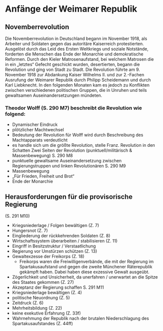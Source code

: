 # Anfänge der Weimarer Republik

## Novemberrevolution

Die Novemberrevolution in Deutschland begann im November 1918, als Arbeiter und Soldaten gegen das autoritäre Kaiserreich protestierten. Ausgelöst durch das Leid des Ersten Weltkriegs und soziale Notstände, forderten die Menschen das Ende der Monarchie und demokratische Reformen. Durch den Kieler Matrosenaufstand, bei welchem Matrosen die in ein „letztes“ Gefecht geschickt wurden, desertierten, begann die Revolution und ging von Stadt zu Stadt. Die Revolution führte am 9. November 1918 zur Abdankung Kaiser Wilhelms II. und zur 2.-Fachen Ausrufung der Weimarer Republik durch Philipp Scheidemann und durch Karl Liebknecht. In den folgenden Monaten kam es jedoch zu Konflikten zwischen verschiedenen politischen Gruppen, die in Unruhen und teils gewaltsamen Auseinandersetzungen mündeten.

### Theodor Wolff (S. 290 M7) beschreibt die Revolution wie folgend:

- Dynamischer Eindruck
- plötzlicher Machtwechsel
- Bedeutung der Revolution für Wolff wird durch Beschreibung des Machtapparats verdeutlicht
- es handle sich um die größte Revolution, stelle Franz. Revolution in den Schatten
  Zwei Seiten der Revolution (punktuell/militärisch & Massenbewegung)
  S. 290 M8
- punktuelle gewaltsame Auseinandersetzung zwischen Regierungstruppen und linken Revolutionären
  S. 290 M9
- Massenbewegung
- „Für Frieden, Freiheit und Brot“
- Ende der Monarchie

## Herausforderungen für die provisorische Regierung

(S. 291 M10)

- Kriegsniederlage / Folgen bewältigen (Z. 7)
- Hungersnot (Z. 7)
- Eingliederung der rückkehrenden Soldaten (Z. 8)
- Wirtschaftssystem überarbeiten / stabilisieren (Z. 11)
- Eingriff in Besitzstruktur / Verstaatlichung
- Regierung vor Umstürzen schützen (Z. 13)
- Gewaltexzesse der Freikorps (Z. 18)
  - Freikorps waren die Freiwilligenverbände, die mit der Regierung im Spartakusaufstand und gegen die zweite Münchener Räterepublik gekämpft haben. Dabei haben diese exzessive Gewalt ausgeübt.
- Zögerlichkeit und Unsicherheit, da unerfahren / unerwartet an die Spitze des Staates gekommen (Z. 27)
- Akzeptanz der Regierung schaffen
  S. 291 M11
- Kriegsniederlage bewältigen (Z. 4)
- politische Neuordnung (Z. 5)
- Zeitdruck (Z. 6)
- Mehrheitsbildung (Z. 22)
- keine exekutive Erfahrung (Z. 33f)
- Wahrnehmung der Republik nach der brutalen Niederschlagung des Spartakusaufstandes (Z. 44ff)
